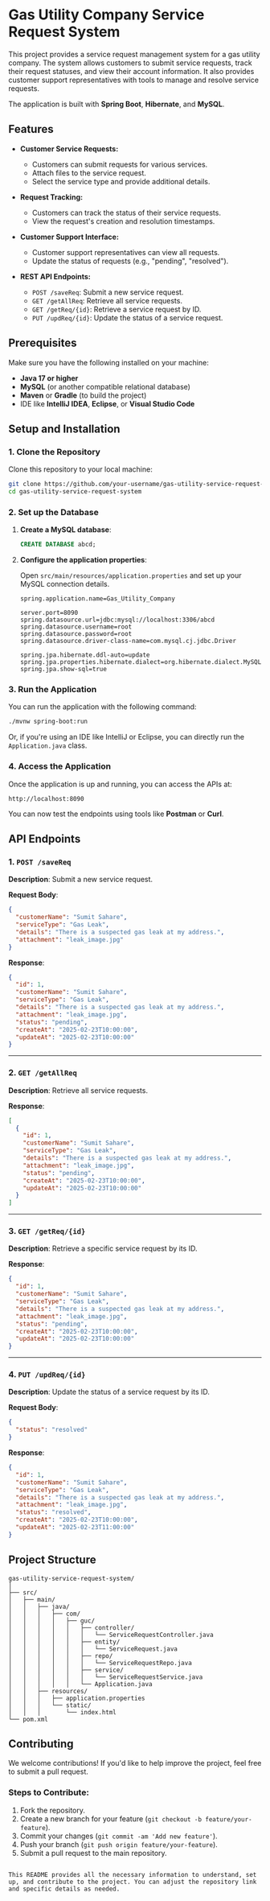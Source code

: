 # Gas Utility Company Service Request System

This project provides a service request management system for a gas utility company. The system allows customers to submit service requests, track their request statuses, and view their account information. It also provides customer support representatives with tools to manage and resolve service requests.

The application is built with **Spring Boot**, **Hibernate**, and **MySQL**.

## Features

- **Customer Service Requests:**
  - Customers can submit requests for various services.
  - Attach files to the service request.
  - Select the service type and provide additional details.

- **Request Tracking:**
  - Customers can track the status of their service requests.
  - View the request's creation and resolution timestamps.
  
- **Customer Support Interface:**
  - Customer support representatives can view all requests.
  - Update the status of requests (e.g., "pending", "resolved").

- **REST API Endpoints:**
  - `POST /saveReq`: Submit a new service request.
  - `GET /getAllReq`: Retrieve all service requests.
  - `GET /getReq/{id}`: Retrieve a service request by ID.
  - `PUT /updReq/{id}`: Update the status of a service request.

## Prerequisites

Make sure you have the following installed on your machine:

- **Java 17 or higher**
- **MySQL** (or another compatible relational database)
- **Maven** or **Gradle** (to build the project)
- IDE like **IntelliJ IDEA**, **Eclipse**, or **Visual Studio Code**

## Setup and Installation

### 1. Clone the Repository

Clone this repository to your local machine:

```bash
git clone https://github.com/your-username/gas-utility-service-request-system.git
cd gas-utility-service-request-system
```

### 2. Set up the Database

1. **Create a MySQL database**:

    ```sql
    CREATE DATABASE abcd;
    ```

2. **Configure the application properties**:

    Open `src/main/resources/application.properties` and set up your MySQL connection details.

    ```properties
    spring.application.name=Gas_Utility_Company

    server.port=8090
    spring.datasource.url=jdbc:mysql://localhost:3306/abcd
    spring.datasource.username=root
    spring.datasource.password=root
    spring.datasource.driver-class-name=com.mysql.cj.jdbc.Driver

    spring.jpa.hibernate.ddl-auto=update
    spring.jpa.properties.hibernate.dialect=org.hibernate.dialect.MySQLDialect
    spring.jpa.show-sql=true
    ```

### 3. Run the Application

You can run the application with the following command:

```bash
./mvnw spring-boot:run
```

Or, if you're using an IDE like IntelliJ or Eclipse, you can directly run the `Application.java` class.

### 4. Access the Application

Once the application is up and running, you can access the APIs at:

```
http://localhost:8090
```

You can now test the endpoints using tools like **Postman** or **Curl**.

## API Endpoints

### 1. `POST /saveReq`
**Description**: Submit a new service request.

**Request Body**:
```json
{
  "customerName": "Sumit Sahare",
  "serviceType": "Gas Leak",
  "details": "There is a suspected gas leak at my address.",
  "attachment": "leak_image.jpg"
}
```

**Response**:
```json
{
  "id": 1,
  "customerName": "Sumit Sahare",
  "serviceType": "Gas Leak",
  "details": "There is a suspected gas leak at my address.",
  "attachment": "leak_image.jpg",
  "status": "pending",
  "createAt": "2025-02-23T10:00:00",
  "updateAt": "2025-02-23T10:00:00"
}
```

---

### 2. `GET /getAllReq`
**Description**: Retrieve all service requests.

**Response**:
```json
[
  {
    "id": 1,
    "customerName": "Sumit Sahare",
    "serviceType": "Gas Leak",
    "details": "There is a suspected gas leak at my address.",
    "attachment": "leak_image.jpg",
    "status": "pending",
    "createAt": "2025-02-23T10:00:00",
    "updateAt": "2025-02-23T10:00:00"
  }
]
```

---

### 3. `GET /getReq/{id}`
**Description**: Retrieve a specific service request by its ID.

**Response**:
```json
{
  "id": 1,
  "customerName": "Sumit Sahare",
  "serviceType": "Gas Leak",
  "details": "There is a suspected gas leak at my address.",
  "attachment": "leak_image.jpg",
  "status": "pending",
  "createAt": "2025-02-23T10:00:00",
  "updateAt": "2025-02-23T10:00:00"
}
```

---

### 4. `PUT /updReq/{id}`
**Description**: Update the status of a service request by its ID.

**Request Body**:
```json
{
  "status": "resolved"
}
```

**Response**:
```json
{
  "id": 1,
  "customerName": "Sumit Sahare",
  "serviceType": "Gas Leak",
  "details": "There is a suspected gas leak at my address.",
  "attachment": "leak_image.jpg",
  "status": "resolved",
  "createAt": "2025-02-23T10:00:00",
  "updateAt": "2025-02-23T11:00:00"
}
```

## Project Structure

```plaintext
gas-utility-service-request-system/
│
├── src/
│   ├── main/
│   │   ├── java/
│   │   │   ├── com/
│   │   │   │   ├── guc/
│   │   │   │   │   ├── controller/
│   │   │   │   │   │   └── ServiceRequestController.java
│   │   │   │   │   ├── entity/
│   │   │   │   │   │   └── ServiceRequest.java
│   │   │   │   │   ├── repo/
│   │   │   │   │   │   └── ServiceRequestRepo.java
│   │   │   │   │   ├── service/
│   │   │   │   │   │   └── ServiceRequestService.java
│   │   │   │   │   └── Application.java
│   │   ├── resources/
│   │   │   ├── application.properties
│   │   │   └── static/
│   │   │       └── index.html
└── pom.xml
```

## Contributing

We welcome contributions! If you'd like to help improve the project, feel free to submit a pull request.

### Steps to Contribute:

1. Fork the repository.
2. Create a new branch for your feature (`git checkout -b feature/your-feature`).
3. Commit your changes (`git commit -am 'Add new feature'`).
4. Push your branch (`git push origin feature/your-feature`).
5. Submit a pull request to the main repository.

```

This README provides all the necessary information to understand, set up, and contribute to the project. You can adjust the repository link and specific details as needed.
